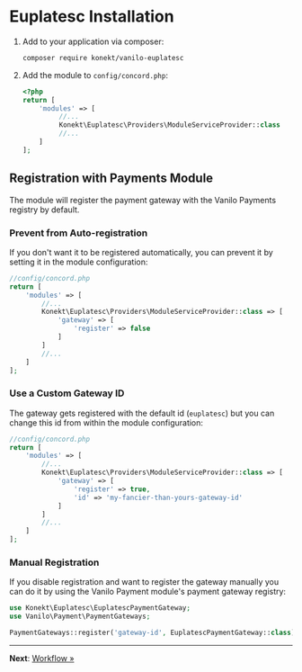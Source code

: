 # Euplatesc Installation

1. Add to your application via composer:
    ```bash
    composer require konekt/vanilo-euplatesc 
    ```
2. Add the module to `config/concord.php`:
    ```php
    <?php
    return [
        'modules' => [
             //...
             Konekt\Euplatesc\Providers\ModuleServiceProvider::class
             //...
        ]
    ]; 
    ```

## Registration with Payments Module

The module will register the payment gateway with the Vanilo Payments registry by default.

### Prevent from Auto-registration

If you don't want it to be registered automatically, you can prevent it by setting it in the module
configuration:

```php
//config/concord.php
return [
    'modules' => [
        //...
        Konekt\Euplatesc\Providers\ModuleServiceProvider::class => [
            'gateway' => [
                'register' => false
            ]
        ]
        //...
    ]
]; 
```

### Use a Custom Gateway ID

The gateway gets registered with the default id (`euplatesc`) but you can change this id from within
the module configuration:

```php
//config/concord.php
return [
    'modules' => [
        //...
        Konekt\Euplatesc\Providers\ModuleServiceProvider::class => [
            'gateway' => [
                'register' => true,
                'id' => 'my-fancier-than-yours-gateway-id'
            ]
        ]
        //...
    ]
]; 
```

### Manual Registration

If you disable registration and want to register the gateway manually you can do it by using the
Vanilo Payment module's payment gateway registry:

```php
use Konekt\Euplatesc\EuplatescPaymentGateway;
use Vanilo\Payment\PaymentGateways;

PaymentGateways::register('gateway-id', EuplatescPaymentGateway::class);
```

---

**Next**: [Workflow &raquo;](workflow.md)
